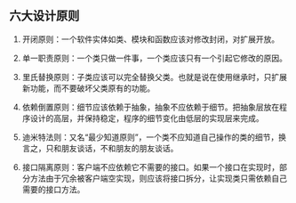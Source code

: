 ## 六大设计原则

1. 开闭原则：一个软件实体如类、模块和函数应该对修改封闭，对扩展开放。

1. 单一职责原则：一个类只做一件事，一个类应该只有一个引起它修改的原因。
2. 里氏替换原则：子类应该可以完全替换父类。也就是说在使用继承时，只扩展新功能，而不要破坏父类原有的功能。
3. 依赖倒置原则：细节应该依赖于抽象，抽象不应依赖于细节。把抽象层放在程序设计的高层，并保持稳定，程序的细节变化由低层的实现层来完成。
4. 迪米特法则：又名“最少知道原则”，一个类不应知道自己操作的类的细节，换言之，只和朋友谈话，不和朋友的朋友谈话。
5. 接口隔离原则：客户端不应依赖它不需要的接口。如果一个接口在实现时，部分方法由于冗余被客户端空实现，则应该将接口拆分，让实现类只需依赖自己需要的接口方法。



